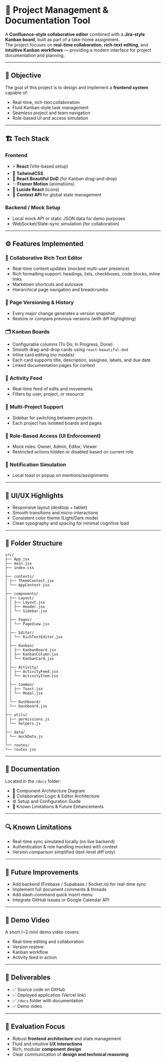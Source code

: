 # 🧩 Project Management & Documentation Tool

A **Confluence-style collaborative editor** combined with a **Jira-style Kanban board**, built as part of a take-home assignment.  
The project focuses on **real-time collaboration**, **rich-text editing**, and **intuitive Kanban workflows** — providing a modern interface for project documentation and planning.

---

## 🚀 Objective

The goal of this project is to design and implement a **frontend system** capable of:

- Real-time, rich-text collaboration  
- Fluid Kanban-style task management  
- Seamless project and team navigation  
- Role-based UI and access simulation  

---

## 🏗️ Tech Stack

### Frontend
- ⚡ **React** (Vite-based setup)
- 🎨 **TailwindCSS**
- 🧭 **React Beautiful DnD** (for Kanban drag-and-drop)
- ✨ **Framer Motion** (animations)
- 🧱 **Lucide React** (icons)
- 🧩 **Context API** for global state management

### Backend / Mock Setup
- Local mock API or static JSON data for demo purposes  
- WebSocket/State-sync simulation (for collaboration)

---

## ⚙️ Features Implemented

### 📝 Collaborative Rich Text Editor
- Real-time content updates (mocked multi-user presence)
- Rich formatting support: headings, lists, checkboxes, code blocks, inline links
- Markdown shortcuts and autosave
- Hierarchical page navigation and breadcrumbs

### 📜 Page Versioning & History
- Every major change generates a version snapshot
- Restore or compare previous versions (with diff highlighting)

### 🗂️ Kanban Boards
- Configurable columns (To Do, In Progress, Done)
- Smooth drag-and-drop cards using `react-beautiful-dnd`
- Inline card editing (no modals)
- Each card supports title, description, assignee, labels, and due date
- Linked documentation pages for context

### 🔔 Activity Feed
- Real-time feed of edits and movements
- Filters by user, project, or resource

### 🧭 Multi-Project Support
- Sidebar for switching between projects
- Each project has isolated boards and pages

### 🔐 Role-Based Access (UI Enforcement)
- Mock roles: Owner, Admin, Editor, Viewer
- Restricted actions hidden or disabled based on current role

### 📩 Notification Simulation
- Local toast or popup on mentions/assignments

---

## 🎨 UI/UX Highlights

- Responsive layout (desktop + tablet)
- Smooth transitions and micro-interactions
- Consistent color theme (Light/Dark mode)
- Clean typography and spacing for minimal cognitive load

---

## 📁 Folder Structure
```
src/
├── App.jsx 
├── main.jsx 
├── index.css 
│
├── contexts/
│ ├── ThemeContext.jsx 
│ └── AppContext.jsx 
│
├── components/
│ ├── Layout/
│ │ ├── Layout.jsx 
│ │ ├── Header.jsx 
│ │ └── Sidebar.jsx 
│ │
│ ├── Pages/
│ │ └── PageView.jsx 
│ │
│ ├── Editor/
│ │ └── RichTextEditor.jsx 
│ │
│ ├── Kanban/
│ │ ├── KanbanBoard.jsx
│ │ ├── KanbanColumn.jsx 
│ │ └── KanbanCard.jsx 
│ │
│ ├── Activity/
│ │ ├── ActivityFeed.jsx
│ │ └── ActivityItem.jsx 
│ │
│ ├── Common/
│ │ ├── Toast.jsx 
│ │ └── Modal.jsx 
│ │
│ └── Dashboard/
│ └── Dashboard.jsx 
│
├── utils/
│ ├── permissions.js 
│ └── helpers.js 
│
├── data/
│ └── mockData.js 
│
└── routes/
└── routes.jsx
```
---

## 🧾 Documentation

Located in the `/docs` folder:

- 🧩 Component Architecture Diagram  
- 🧠 Collaboration Logic & Editor Architecture  
- ⚙️ Setup and Configuration Guide  
- 🧭 Known Limitations & Future Enhancements  

---

## 🔍 Known Limitations

- Real-time sync simulated locally (no live backend)  
- Authentication & role handling mocked with context  
- Version comparison simplified (text-level diff only)  

---

## 🌱 Future Improvements

- Add backend (Firebase / Supabase / Socket.io) for real-time sync  
- Implement full document comments & threads  
- Add slash-command quick insert menu  
- Integrate GitHub issues or Google Calendar API  

---

## 🎥 Demo Video

A short (~2 min) demo video covers:

- Real-time editing and collaboration  
- Version restore  
- Kanban workflow  
- Activity feed in action  

---

## 🏁 Deliverables

- ✅ Source code on GitHub  
- ✅ Deployed application (Vercel link)  
- ✅ `/docs` folder with documentation  
- ✅ Demo video  

---

## 🧩 Evaluation Focus

- Robust **frontend architecture** and state management  
- Fluid and intuitive **UX interactions**  
- Rich, modular **component design**  
- Clear communication of **design and technical reasoning**
